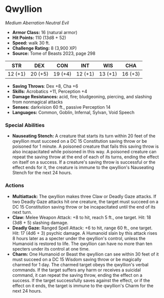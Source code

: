# Qwyllion

*Medium* *Aberration* *Neutral Evil*

- **Armor Class:** 16 (natural armor)
- **Hit Points:** 110 (13d8 + 52)
- **Speed:** walk 30 ft.
- **Challenge Rating:** 8 (3,900 XP)
- **Source:** Tome of Beasts 2023, page 298

| STR | DEX | CON | INT | WIS | CHA |
| --- | --- | --- | --- | --- | --- |
| 12 (+1) | 20 (+5) | 19 (+4) | 12 (+1) | 13 (+1) | 16 (+3) |

- **Saving Throws**: Dex +8, Cha +6
- **Skills:** Acrobatics +11, Perception +4
- **Damage Resistances:** acid, fire; bludgeoning, piercing, and slashing from nonmagical attacks
- **Senses:** darkvision 60 ft., passive Perception 14
- **Languages:** Common, Goblin, Infernal, Sylvan, Void Speech

### Special Abilities

- **Nauseating Stench:** A creature that starts its turn within 20 feet of the qwyllion must succeed on a DC 15 Constitution saving throw or be poisoned for 1 minute. A poisoned creature that fails this saving throw is also incapacitated while poisoned in this way. A poisoned creature can repeat the saving throw at the end of each of its turns, ending the effect on itself on a success. If a creature's saving throw is successful or the effect ends for it, the creature is immune to the qwyllion's Nauseating Stench for the next 24 hours.

### Actions

- **Multiattack:** The qwyllion makes three Claw or Deadly Gaze attacks. If two Deadly Gaze attacks hit one creature, the target must succeed on a DC 15 Constitution saving throw or be incapacitated until the end of its next turn.
- **Claw:** Melee Weapon Attack: +8 to hit, reach 5 ft., one target. Hit: 18 (3d8 + 5) slashing damage.
- **Deadly Gaze:** Ranged Spell Attack: +6 to hit, range 60 ft., one target. Hit: 17 (4d6 + 3) psychic damage. A Humanoid slain by this attack rises 8 hours later as a specter under the qwyllion's control, unless the Humanoid is restored to life. The qwyllion can have no more than ten specters under its control at one time.
- **Charm:** One Humanoid or Beast the qwyllion can see within 30 feet of it must succeed on a DC 15 Wisdom saving throw or be magically charmed for 1 day. The charmed target obeys the qwyllion's verbal commands. If the target suffers any harm or receives a suicidal command, it can repeat the saving throw, ending the effect on a success. If the target successfully saves against the effect, or if the effect on it ends, the target is immune to the qwyllion's Charm for the next 24 hours.
